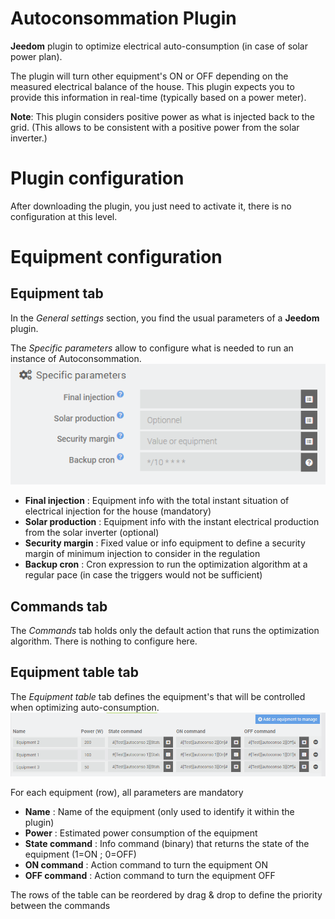 # Autoconsommation Plugin

**Jeedom** plugin to optimize electrical auto-consumption (in case of solar power plan).

The plugin will turn other equipment's ON or OFF depending on the measured electrical balance of the house.
This plugin expects you to provide this information in real-time (typically based on a power meter).

**Note**: This plugin considers positive power as what is injected back to the grid.
(This allows to be consistent with a positive power from the solar inverter.)

# Plugin configuration
After downloading the plugin, you just need to activate it, there is no configuration at this level.

# Equipment configuration
## Equipment tab
In the *General settings* section, you find the usual parameters of a **Jeedom** plugin.

The *Specific parameters* allow to configure what is needed to run an instance of Autoconsommation.
![Specific parameters](../images/specificParameters.png)

- **Final injection** : Equipment info with the total instant situation of electrical injection for the house (mandatory)
- **Solar production** : Equipment info with the instant electrical production from the solar inverter (optional)
- **Security margin** : Fixed value or info equipment to define a security margin of minimum injection to consider in the regulation
- **Backup cron** : Cron expression to run the optimization algorithm at a regular pace (in case the triggers would not be sufficient)

## Commands tab
The *Commands* tab holds only the default action that runs the optimization algorithm.
There is nothing to configure here.

## Equipment table tab

The *Equipment table* tab defines the equipment's that will be controlled when optimizing auto-consumption.
![Equipment table](../images/equipmentTable.png)

For each equipment (row), all parameters are mandatory

- **Name** : Name of the equipment (only used to identify it within the plugin)
- **Power** : Estimated power consumption of the equipment
- **State command** : Info command (binary) that returns the state of the equipment (1=ON ; 0=OFF)
- **ON command** : Action command to turn the equipment ON
- **OFF command** : Action command to turn the equipment OFF

The rows of the table can be reordered by drag & drop to define the priority between the commands
